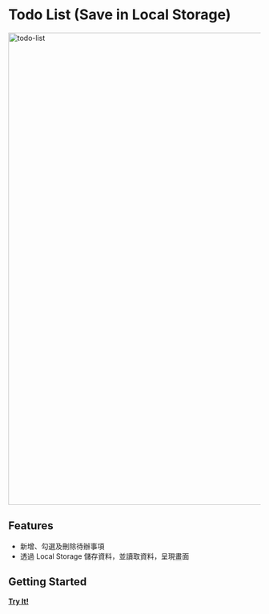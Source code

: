 # Todo List (Save in Local Storage)
<img width="944" alt="todo-list" src="https://github.com/user-attachments/assets/b9c5ae4c-4b6c-4ebd-87ea-760192f4b07b" />

## Features
- 新增、勾選及刪除待辦事項
- 透過 Local Storage 儲存資料，並讀取資料，呈現畫面

## Getting Started
[**Try It!**](https://pinjunpan.github.io/todo-list-localStorage/)
